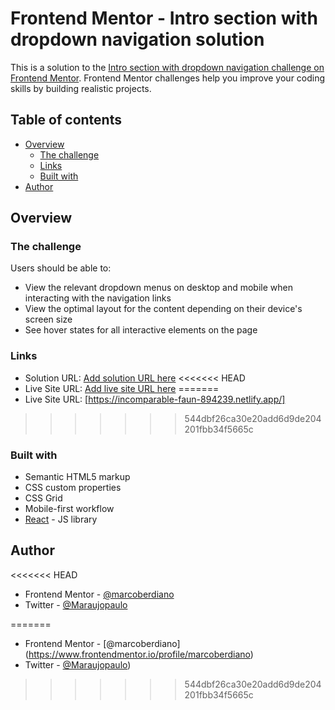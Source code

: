 # Frontend Mentor - Intro section with dropdown navigation solution

This is a solution to the [Intro section with dropdown navigation challenge on Frontend Mentor](https://www.frontendmentor.io/challenges/intro-section-with-dropdown-navigation-ryaPetHE5). Frontend Mentor challenges help you improve your coding skills by building realistic projects. 

## Table of contents

- [Overview](#overview)
  - [The challenge](#the-challenge)
  - [Links](#links)
  - [Built with](#built-with)
- [Author](#author)

## Overview

### The challenge

Users should be able to:

- View the relevant dropdown menus on desktop and mobile when interacting with the navigation links
- View the optimal layout for the content depending on their device's screen size
- See hover states for all interactive elements on the page

### Links

- Solution URL: [Add solution URL here](https://your-solution-url.com)
<<<<<<< HEAD
- Live Site URL: [Add live site URL here](https://your-live-site-url.com)
=======
- Live Site URL: [https://incomparable-faun-894239.netlify.app/]
>>>>>>> 544dbf26ca30e20add6d9de204201fbb34f5665c

### Built with

- Semantic HTML5 markup
- CSS custom properties
- CSS Grid
- Mobile-first workflow
- [React](https://reactjs.org/) - JS library

## Author

<<<<<<< HEAD
- Frontend Mentor - [@marcoberdiano](https://www.frontendmentor.io/profile/marcoberdiano)
- Twitter - [@Maraujopaulo](https://twitter.com/Maraujopaulo)


=======
- Frontend Mentor - [@marcoberdiano] (https://www.frontendmentor.io/profile/marcoberdiano)
- Twitter - [@Maraujopaulo](https://twitter.com/Maraujopaulo))
>>>>>>> 544dbf26ca30e20add6d9de204201fbb34f5665c
